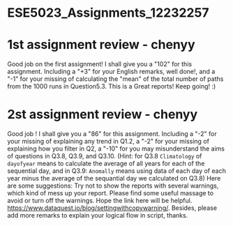 # ESE5023_Assignments_12232257
# 1st assignment review - chenyy
Good job on the first assignment! I shall give you a "102" for this assignment. Including a "+3" for your English remarks, well done!, and a "-1" for your missing of calculating the "mean" of the total number of paths from the 1000 runs in Question5.3.
This is a Great reports! Keep going! :)

# 2st assignment review - chenyy
Good job ! I shall give you a "86" for this assignment. Including a "-2" for your missing of explaining any trend in Q1.2, a "-2" for your missing of explaining how you filter in Q2, a "-10" for you may misunderstand the aims of questions in Q3.8, Q3.9, and Q3.10. (Hint: for Q3.8 `Climatology` of `dayofyear` means to calculate the average of all years for each of the sequential day, and in Q3.9: `Anomally` means using data of each day of each year minus the average of the sequantial day we calculated on Q3.8)
Here are some suggestions: Try not to show the reports with several warnings, which kind of mess up your report. Please find some useful massage to avoid or turn off the warnings. Hope the link here will be helpful. https://www.dataquest.io/blog/settingwithcopywarning/. Besides, please add more remarks to explain your logical flow in script, thanks.
